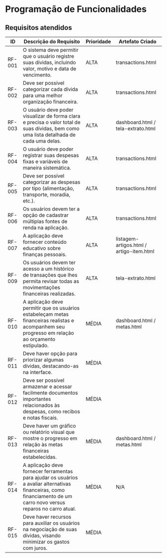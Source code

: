 # Programação de Funcionalidades
## Requisitos atendidos
| ID     | Descrição do Requisito| Prioridade | Artefato Criado|
|--------|-----------|------------|--------------------------|
|RF-001| O sistema deve permitir que o usuário registre suas dívidas, incluindo valor, motivo e data de vencimento. | ALTA | transactions.html
|RF-002| Deve ser possível categorizar cada dívida para uma melhor organização financeira.   | ALTA | transactions.html
|RF-003| O usuário deve poder visualizar de forma clara e precisa o valor total de suas dívidas, bem como uma lista detalhada de cada uma delas.   | ALTA | dashboard.html / tela-extrato.html
|RF-004| O usuário deve poder registrar suas despesas fixas e variáveis de maneira sistemática.   | ALTA | transactions.html
|RF-005| Deve ser possível categorizar as despesas por tipo (alimentação, transporte, moradia, etc.).   | ALTA | transactions.html
|RF-006| Os usuários devem ter a opção de cadastrar múltiplas fontes de renda na aplicação.   | ALTA | transactions.html
|RF-007| A aplicação deve fornecer conteúdo educativo sobre finanças pessoais.   | ALTA | listagem-artigos.html / artigo-item.html
|RF-009| Os usuários devem ter acesso a um histórico de transações que lhes permita revisar todas as movimentações financeiras realizadas.   | ALTA | tela-extrato.html
|RF-010| A aplicação deve permitir que os usuários estabeleçam metas financeiras realistas e acompanhem seu progresso em relação ao orçamento estipulado.   | MÉDIA | dashboard.html / metas.html
|RF-011| Deve haver opção para priorizar algumas dívidas, destacando-as na interface.   | MÉDIA |
|RF-012| Deve ser possível armazenar e acessar facilmente documentos importantes relacionados às despesas, como recibos e notas fiscais.   | MÉDIA |
|RF-013| Deve haver um gráfico ou relatório visual que mostre o progresso em relação às metas financeiras estabelecidas.   | MÉDIA |  dashboard.html / metas.html
|RF-014| A aplicação deve fornecer ferramentas para ajudar os usuários a avaliar alternativas financeiras, como financiamento de um carro novo versus reparos no carro atual.   | MÉDIA | N/A
|RF-015| Deve haver recursos para auxiliar os usuários na negociação de suas dívidas, visando minimizar os gastos com juros.   | MÉDIA |
